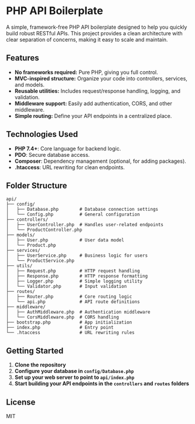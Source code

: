 # PHP API Boilerplate

A simple, framework-free PHP API boilerplate designed to help you quickly build robust RESTful APIs. This project provides a clean architecture with clear separation of concerns, making it easy to scale and maintain.

## Features

- **No frameworks required:** Pure PHP, giving you full control.
- **MVC-inspired structure:** Organize your code into controllers, services, and models.
- **Reusable utilities:** Includes request/response handling, logging, and validation.
- **Middleware support:** Easily add authentication, CORS, and other middleware.
- **Simple routing:** Define your API endpoints in a centralized place.

## Technologies Used

- **PHP 7.4+**: Core language for backend logic.
- **PDO**: Secure database access.
- **Composer**: Dependency management (optional, for adding packages).
- **.htaccess**: URL rewriting for clean endpoints.

## Folder Structure

```
api/
├── config/
│   ├── Database.php        # Database connection settings
│   └── Config.php          # General configuration
├── controllers/
│   ├── UserController.php  # Handles user-related endpoints
│   └── ProductController.php
├── models/
│   ├── User.php            # User data model
│   └── Product.php
├── services/
│   ├── UserService.php     # Business logic for users
│   └── ProductService.php
├── utils/
│   ├── Request.php         # HTTP request handling
│   ├── Response.php        # HTTP response formatting
│   ├── Logger.php          # Simple logging utility
│   └── Validator.php       # Input validation
├── routes/
│   ├── Router.php          # Core routing logic
│   └── api.php             # API route definitions
├── middleware/
│   ├── AuthMiddleware.php  # Authentication middleware
│   └── CorsMiddleware.php  # CORS handling
├── bootstrap.php           # App initialization
├── index.php               # Entry point
└── .htaccess               # URL rewriting rules
```

## Getting Started

1. **Clone the repository**
2. **Configure your database in `config/Database.php`**
3. **Set up your web server to point to `api/index.php`**
4. **Start building your API endpoints in the `controllers` and `routes` folders**

## License

MIT


